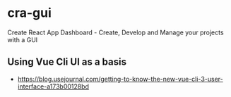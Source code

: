 # cra-gui
Create React App Dashboard - Create, Develop and Manage your projects with a GUI

## Using Vue Cli UI as a basis

- https://blog.usejournal.com/getting-to-know-the-new-vue-cli-3-user-interface-a173b00128bd
